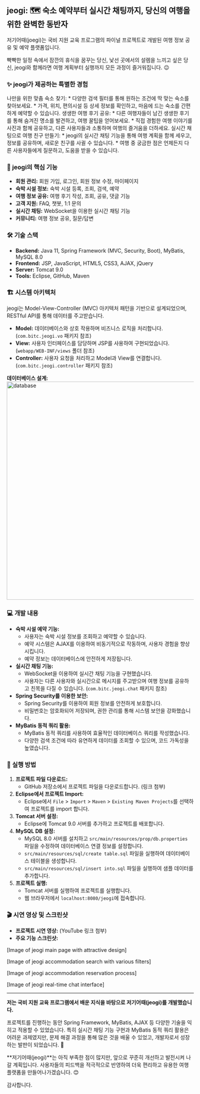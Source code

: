 ## jeogi: 🗺️ 숙소 예약부터 실시간 채팅까지, 당신의 여행을 위한 완벽한 동반자

저기어때(joegi)는 국비 지원 교육 프로그램의 파이널 프로젝트로 개발된 여행 정보 공유 및 예약 플랫폼입니다. 

빡빡한 일정 속에서 잠깐의 휴식을 꿈꾸는 당신, 낯선 곳에서의 설렘을 느끼고 싶은 당신, jeogi와 함께라면 여행 계획부터 실행까지 모든 과정이 즐거워집니다. 😉

### ✨ jeogi가 제공하는 특별한 경험

나만을 위한 맞춤 숙소 찾기:
    * 다양한 검색 필터를 통해 원하는 조건에 딱 맞는 숙소를 찾아보세요. 
    * 가격, 위치, 편의시설 등 상세 정보를 확인하고, 마음에 드는 숙소를 간편하게 예약할 수 있습니다.
생생한 여행 후기 공유:
    * 다른 여행자들이 남긴 생생한 후기를 통해 숨겨진 명소를 발견하고, 여행 꿀팁을 얻어보세요. 
    * 직접 경험한 여행 이야기를 사진과 함께 공유하고, 다른 사용자들과 소통하며 여행의 즐거움을 더하세요.
실시간 채팅으로 여행 친구 만들기: 
    * jeogi의 실시간 채팅 기능을 통해 여행 계획을 함께 세우고, 정보를 공유하며, 새로운 친구를 사귈 수 있습니다. 
    * 여행 중 궁금한 점은 언제든지 다른 사용자들에게 질문하고, 도움을 받을 수 있습니다.

### 🚀 jeogi의 핵심 기능

* **회원 관리:** 회원 가입, 로그인, 회원 정보 수정, 마이페이지
* **숙박 시설 정보:** 숙박 시설 등록, 조회, 검색, 예약
* **여행 정보 공유:** 여행 후기 작성, 조회, 공유, 댓글 기능
* **고객 지원:** FAQ, 챗봇, 1:1 문의
* **실시간 채팅:** WebSocket을 이용한 실시간 채팅 기능
* **커뮤니티:** 여행 정보 공유, 질문/답변

### 🛠️ 기술 스택

* **Backend:** Java 11, Spring Framework (MVC, Security, Boot), MyBatis, MySQL 8.0
* **Frontend:** JSP, JavaScript, HTML5, CSS3, AJAX, jQuery
* **Server:** Tomcat 9.0
* **Tools:** Eclipse, GitHub, Maven

### 🏗️ 시스템 아키텍처

jeogi는 Model-View-Controller (MVC) 아키텍처 패턴을 기반으로 설계되었으며, RESTful API를 통해 데이터를 주고받습니다.

* **Model:** 데이터베이스와 상호 작용하며 비즈니스 로직을 처리합니다. (`com.bitc.jeogi.vo` 패키지 참조)
* **View:** 사용자 인터페이스를 담당하며 JSP를 사용하여 구현되었습니다. (`webapp/WEB-INF/views` 폴더 참조)
* **Controller:** 사용자 요청을 처리하고 Model과 View를 연결합니다. (`com.bitc.jeogi.controller` 패키지 참조)

**데이터베이스 설계:**
<img width="587" alt="database" src="https://github.com/user-attachments/assets/fc2a0794-dfde-4311-b55c-b77af76655a0">


### 💻 개발 내용

* **숙박 시설 예약 기능:** 
    * 사용자는 숙박 시설 정보를 조회하고 예약할 수 있습니다.
    * 예약 시스템은 AJAX를 이용하여 비동기적으로 작동하며, 사용자 경험을 향상시킵니다.
    * 예약 정보는 데이터베이스에 안전하게 저장됩니다.
* **실시간 채팅 기능:**
    * WebSocket을 이용하여 실시간 채팅 기능을 구현했습니다.
    * 사용자는 다른 사용자와 실시간으로 메시지를 주고받으며 여행 정보를 공유하고 친목을 다질 수 있습니다. (`com.bitc.jeogi.chat` 패키지 참조)
* **Spring Security를 이용한 보안:**
    * Spring Security를 이용하여 회원 정보를 안전하게 보호합니다.
    * 비밀번호는 암호화되어 저장되며, 권한 관리를 통해 시스템 보안을 강화했습니다.
* **MyBatis 동적 쿼리 활용:**
    * MyBatis 동적 쿼리를 사용하여 효율적인 데이터베이스 쿼리를 작성했습니다.
    * 다양한 검색 조건에 따라 유연하게 데이터를 조회할 수 있으며, 코드 가독성을 높였습니다.

### 🏃 실행 방법

1. **프로젝트 파일 다운로드:** 
    * GitHub 저장소에서 프로젝트 파일을 다운로드합니다. (링크 첨부)
2. **Eclipse에서 프로젝트 Import:**
    * Eclipse에서 `File` > `Import` > `Maven` > `Existing Maven Projects`를 선택하여 프로젝트를 import 합니다.
3. **Tomcat 서버 설정:**
    * Eclipse에 Tomcat 9.0 서버를 추가하고 프로젝트를 배포합니다.
4. **MySQL DB 설정:**
    * MySQL 8.0 서버를 설치하고 `src/main/resources/prop/db.properties` 파일을 수정하여 데이터베이스 연결 정보를 설정합니다.
    * `src/main/resources/sql/create table.sql` 파일을 실행하여 데이터베이스 테이블을 생성합니다.
    * `src/main/resources/sql/insert into.sql` 파일을 실행하여 샘플 데이터를 추가합니다.
5. **프로젝트 실행:**
    * Tomcat 서버를 실행하여 프로젝트를 실행합니다.
    * 웹 브라우저에서 `localhost:8080/jeogi`에 접속합니다.

### 🎬 시연 영상 및 스크린샷

* **프로젝트 시연 영상:** (YouTube 링크 첨부)
* **주요 기능 스크린샷:**

[Image of jeogi main page with attractive design]

[Image of jeogi accommodation search with various filters]

[Image of jeogi accommodation reservation process]

[Image of jeogi real-time chat interface]


---

**저는 국비 지원 교육 프로그램에서 배운 지식을 바탕으로 저기어때(jeogi)를 개발했습니다.** 

프로젝트를 진행하는 동안 Spring Framework, MyBatis, AJAX 등 다양한 기술을 익히고 적용할 수 있었습니다. 특히 실시간 채팅 기능 구현과 MyBatis 동적 쿼리 활용은 어려운 과제였지만, 문제 해결 과정을 통해 많은 것을 배울 수 있었고, 개발자로서 성장하는 발판이 되었습니다. 💪

**저기어때(jeogi)**는 아직 부족한 점이 많지만, 앞으로 꾸준히 개선하고 발전시켜 나갈 계획입니다. 사용자들의 피드백을 적극적으로 반영하여 더욱 편리하고 유용한 여행 플랫폼을 만들어나가겠습니다. 😊

감사합니다.
